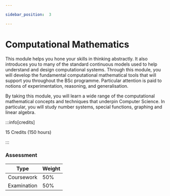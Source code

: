 ```yaml
---

sidebar_position:  3

---
```


# Computational Mathematics
  
This module helps you hone your skills in thinking abstractly. It also introduces you to many of the standard continuous models used to help understand and design computational systems. Through this module, you will develop the fundamental computational mathematical tools that will support you throughout the BSc programme. Particular attention is paid to notions of experimentation, reasoning, and generalisation.

By taking this module, you will learn a wide range of the computational mathematical concepts and techniques that underpin Computer Science. In particular, you will study number systems, special functions, graphing and linear algebra.

:::info[credits]

15 Credits (150 hours)

:::

### Assessment

|Type       |Weight|
|-----------|------|
|Coursework |50%   |
|Examination |50%   |
